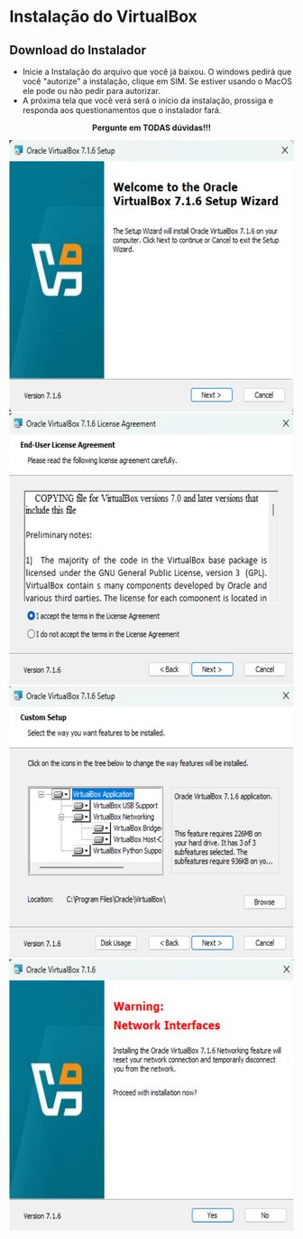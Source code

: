 # Instalação do VirtualBox

## Download do Instalador

- Inicie a Instalação do arquivo que você já baixou. O windows pedirá que você "autorize" a instalação, clique em SIM. Se estiver usando o MacOS ele pode ou não pedir para autorizar.
- A próxima tela que você verá será o início da instalação, prossiga e responda aos questionamentos que o instalador fará. 

__<center>Pergunte em TODAS dúvidas!!!</center>__




<center><img title="Início da Instalação" width="640" height="480" src="Pictures/inst00.png"></center>
<center><img title="Início da Instalação" width="640" height="480" src="Pictures/inst01.png"></center>
<center><img title="Início da Instalação" width="640" height="480" src="Pictures/inst02.png"></center>
<center><img title="Início da Instalação" width="640" height="480" src="Pictures/inst03.png"></center>
